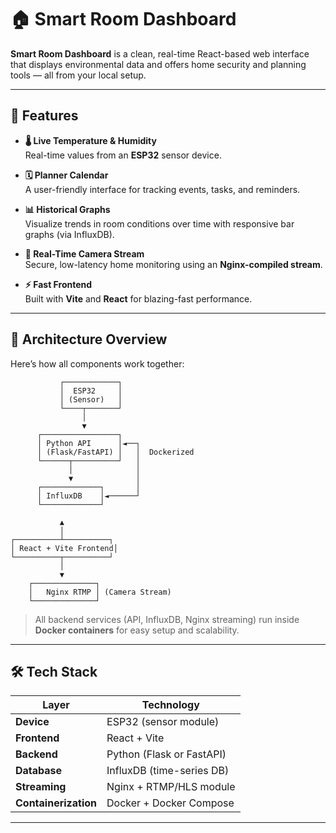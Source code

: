 # 🏠 Smart Room Dashboard

**Smart Room Dashboard** is a clean, real-time React-based web interface that displays environmental data and offers home security and planning tools — all from your local setup.

---

## 🌟 Features

- **🌡️ Live Temperature & Humidity**  
  Real-time values from an **ESP32** sensor device.

- **🗓️ Planner Calendar**  
  A user-friendly interface for tracking events, tasks, and reminders.

- **📊 Historical Graphs**  
  Visualize trends in room conditions over time with responsive bar graphs (via InfluxDB).

- **📡 Real-Time Camera Stream**  
  Secure, low-latency home monitoring using an **Nginx-compiled stream**.

- **⚡ Fast Frontend**  
  Built with **Vite** and **React** for blazing-fast performance.

---

## 🧠 Architecture Overview

Here’s how all components work together:

               ┌────────────┐
               │  ESP32     │
               │ (Sensor)   │
               └────┬───────┘
                    │
                    ▼
          ┌─────────────────┐
          │ Python API      │◄──┐
          │ (Flask/FastAPI) │   │  Dockerized
          └──────┬──────────┘   │
                 │              │
                 ▼              │
          ┌─────────────┐       │
          │ InfluxDB    │◄──────┘
          └─────────────┘

               ▲
               │
    ┌──────────┴──────────┐
    │ React + Vite Frontend│
    └──────────┬──────────┘
               │
               ▼
        ┌──────────────┐
        │   Nginx RTMP │ (Camera Stream)
        └──────────────┘


> All backend services (API, InfluxDB, Nginx streaming) run inside **Docker containers** for easy setup and scalability.

---

## 🛠️ Tech Stack

| Layer        | Technology                |
|--------------|---------------------------|
| **Device**   | ESP32 (sensor module)     |
| **Frontend** | React + Vite              |
| **Backend**  | Python (Flask or FastAPI) |
| **Database** | InfluxDB (time-series DB) |
| **Streaming**| Nginx + RTMP/HLS module   |
| **Containerization** | Docker + Docker Compose |

---

